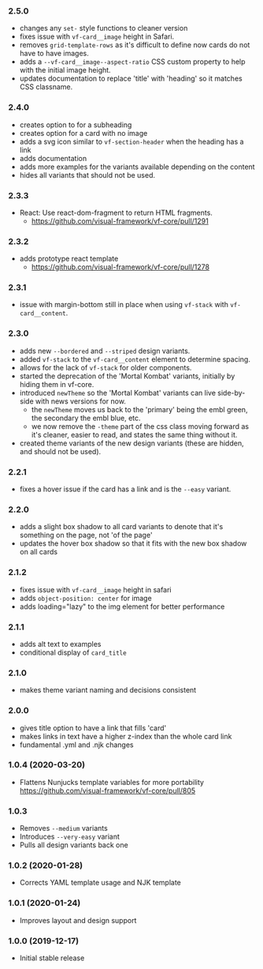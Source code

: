 ### 2.5.0

* changes any `set-` style functions to cleaner version
* fixes issue with `vf-card__image` height in Safari.
* removes `grid-template-rows` as it's difficult to define now cards do not have to have images.
* adds a `--vf-card__image--aspect-ratio` CSS custom property to help with the initial image height.
* updates documentation to replace 'title' with 'heading' so it matches CSS classname.

### 2.4.0

* creates option to for a subheading
* creates option for a card with no image
* adds a svg icon similar to `vf-section-header` when the heading has a link
* adds documentation
* adds more examples for the variants available depending on the content
* hides all variants that should not be used.

### 2.3.3

* React: Use react-dom-fragment to return HTML fragments.
  * https://github.com/visual-framework/vf-core/pull/1291

### 2.3.2

* adds prototype react template
  * https://github.com/visual-framework/vf-core/pull/1278

### 2.3.1

* issue with margin-bottom still in place when using `vf-stack` with `vf-card__content`.

### 2.3.0

* adds new `--bordered` and `--striped` design variants.
* added `vf-stack` to the `vf-card__content` element to determine spacing.
* allows for the lack of `vf-stack` for older components.
* started the deprecation of the 'Mortal Kombat' variants, initially by hiding them in vf-core.
* introduced `newTheme` so the 'Mortal Kombat' variants can live side-by-side with news versions for now.
  * the `newTheme` moves us back to the 'primary' being the embl green, the secondary the embl blue, etc.
  * we now remove the `-theme` part of the css class moving forward as it's cleaner, easier to read, and states the same thing without it.
* created theme variants of the new design variants (these are hidden, and should not be used).

### 2.2.1

* fixes a hover issue if the card has a link and is the `--easy` variant.

### 2.2.0

* adds a slight box shadow to all card variants to denote that it's something on the page, not 'of the page'
* updates the hover box shadow so that it fits with the new box shadow on all cards

### 2.1.2

* fixes issue with `vf-card__image` height in safari
* adds `object-position: center` for image
* adds loading="lazy" to the img element for better performance

### 2.1.1

* adds alt text to examples
* conditional display of `card_title`

### 2.1.0

* makes theme variant naming and decisions consistent

### 2.0.0

* gives title option to have a link that fills 'card'
* makes links in text have a higher z-index than the whole card link
* fundamental .yml and .njk changes


### 1.0.4 (2020-03-20)

* Flattens Nunjucks template variables for more portability https://github.com/visual-framework/vf-core/pull/805

### 1.0.3

* Removes `--medium` variants
* Introduces `--very-easy` variant
* Pulls all design variants back one

### 1.0.2 (2020-01-28)

* Corrects YAML template usage and NJK template

### 1.0.1 (2020-01-24)

* Improves layout and design support

### 1.0.0 (2019-12-17)

* Initial stable release
